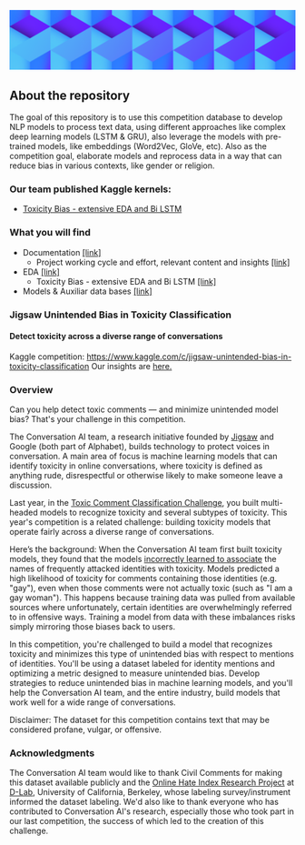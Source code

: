 ![](https://github.com/dimitreOliveira/Jigsaw-UnintendedBiasInToxicityClassification/blob/master/Assets/logo.png)

## About the repository
The goal of this repository is to use this competition database to develop NLP models to process text data, using different approaches like complex deep learning models (LSTM & GRU), also leverage the models with pre-trained models, like embeddings (Word2Vec, GloVe, etc). Also as the competition goal, elaborate models and reprocess data in a way that can reduce bias in various contexts, like gender or religion.

### Our team published Kaggle kernels:
- [Toxicity Bias - extensive EDA and Bi LSTM](https://www.kaggle.com/dimitreoliveira/toxicity-bias-extensive-eda-and-bi-lstm)

### What you will find
- Documentation [[link]](https://github.com/dimitreOliveira/Jigsaw-UnintendedBiasInToxicityClassification/tree/master/Documentation)
  - Project working cycle and effort, relevant content and insights [[link]](https://github.com/dimitreOliveira/Jigsaw-UnintendedBiasInToxicityClassification/blob/master/Documentation/Planning.md)
- EDA [[link]](https://github.com/dimitreOliveira/Jigsaw-UnintendedBiasInToxicityClassification/tree/master/EDA)
  - Toxicity Bias - extensive EDA and Bi LSTM [[link]](https://github.com/dimitreOliveira/Jigsaw-UnintendedBiasInToxicityClassification/blob/master/EDA/Toxicity%20Bias%20-%20extensive%20EDA%20and%20Bi%20LSTM.ipynb)
- Models & Auxiliar data bases [[link]](https://github.com/dimitreOliveira/Jigsaw-UnintendedBiasInToxicityClassification/tree/master/Model%20backlog)

### Jigsaw Unintended Bias in Toxicity Classification
#### Detect toxicity across a diverse range of conversations

Kaggle competition: https://www.kaggle.com/c/jigsaw-unintended-bias-in-toxicity-classification
Our insights are [here.]()

### Overview
Can you help detect toxic comments ― and minimize unintended model bias? That's your challenge in this competition.

The Conversation AI team, a research initiative founded by [Jigsaw](https://jigsaw.google.com/) and Google (both part of Alphabet), builds technology to protect voices in conversation. A main area of focus is machine learning models that can identify toxicity in online conversations, where toxicity is defined as anything rude, disrespectful or otherwise likely to make someone leave a discussion.

Last year, in the [Toxic Comment Classification Challenge](https://www.kaggle.com/c/jigsaw-toxic-comment-classification-challenge#description), you built multi-headed models to recognize toxicity and several subtypes of toxicity. This year's competition is a related challenge: building toxicity models that operate fairly across a diverse range of conversations.

Here’s the background: When the Conversation AI team first built toxicity models, they found that the models [incorrectly learned to associate](https://medium.com/the-false-positive/unintended-bias-and-names-of-frequently-targeted-groups-8e0b81f80a23) the names of frequently attacked identities with toxicity. Models predicted a high likelihood of toxicity for comments containing those identities (e.g. "gay"), even when those comments were not actually toxic (such as "I am a gay woman"). This happens because training data was pulled from available sources where unfortunately, certain identities are overwhelmingly referred to in offensive ways. Training a model from data with these imbalances risks simply mirroring those biases back to users.

In this competition, you're challenged to build a model that recognizes toxicity and minimizes this type of unintended bias with respect to mentions of identities. You'll be using a dataset labeled for identity mentions and optimizing a metric designed to measure unintended bias. Develop strategies to reduce unintended bias in machine learning models, and you'll help the Conversation AI team, and the entire industry, build models that work well for a wide range of conversations.

Disclaimer: The dataset for this competition contains text that may be considered profane, vulgar, or offensive.

### Acknowledgments
The Conversation AI team would like to thank Civil Comments for making this dataset available publicly and the [Online Hate Index Research Project](http://dh.berkeley.edu/projects/online-hate-index-ohi-research-project?utm_source=BCNM+Subscribers&utm_campaign=d5d78bba5e-natasha-schull-oct12_COPY_01&utm_medium=email&utm_term=0_eb59bfff9e-d5d78bba5e-281420185) at [D-Lab](https://dlab.berkeley.edu/), University of California, Berkeley, whose labeling survey/instrument informed the dataset labeling. We'd also like to thank everyone who has contributed to Conversation AI's research, especially those who took part in our last competition, the success of which led to the creation of this challenge.
